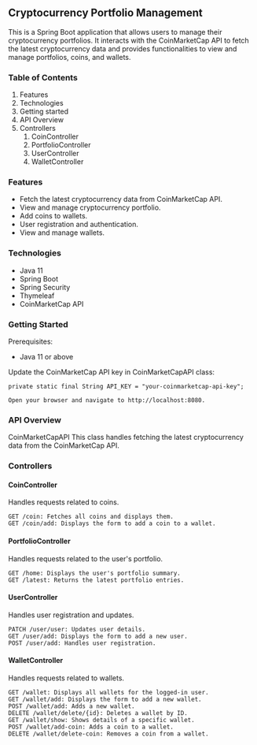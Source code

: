 ## Cryptocurrency Portfolio Management
This is a Spring Boot application that allows users to manage their cryptocurrency portfolios. It interacts with the CoinMarketCap API to fetch the latest cryptocurrency data and provides functionalities to view and manage portfolios, coins, and wallets.

### Table of Contents
1. Features
2. Technologies
3. Getting started
3. API Overview
4. Controllers
    1. CoinController
    2. PortfolioController
    3. UserController
    4. WalletController

### Features
- Fetch the latest cryptocurrency data from CoinMarketCap API.
- View and manage cryptocurrency portfolio.
- Add coins to wallets.
- User registration and authentication.
- View and manage wallets.

### Technologies
- Java 11
- Spring Boot
- Spring Security
- Thymeleaf
- CoinMarketCap API

### Getting Started
Prerequisites:
- Java 11 or above

Update the CoinMarketCap API key in CoinMarketCapAPI class:

````
private static final String API_KEY = "your-coinmarketcap-api-key";
````
````
Open your browser and navigate to http://localhost:8080.
````

### API Overview
CoinMarketCapAPI
This class handles fetching the latest cryptocurrency data from the CoinMarketCap API.


### Controllers
#### CoinController
Handles requests related to coins.

````
GET /coin: Fetches all coins and displays them.
GET /coin/add: Displays the form to add a coin to a wallet.
````

#### PortfolioController
Handles requests related to the user's portfolio.

````
GET /home: Displays the user's portfolio summary.
GET /latest: Returns the latest portfolio entries.
````

#### UserController
Handles user registration and updates.

````
PATCH /user/user: Updates user details.
GET /user/add: Displays the form to add a new user.
POST /user/add: Handles user registration.
````

#### WalletController
Handles requests related to wallets.

````
GET /wallet: Displays all wallets for the logged-in user.
GET /wallet/add: Displays the form to add a new wallet.
POST /wallet/add: Adds a new wallet.
DELETE /wallet/delete/{id}: Deletes a wallet by ID.
GET /wallet/show: Shows details of a specific wallet.
POST /wallet/add-coin: Adds a coin to a wallet.
DELETE /wallet/delete-coin: Removes a coin from a wallet.
````